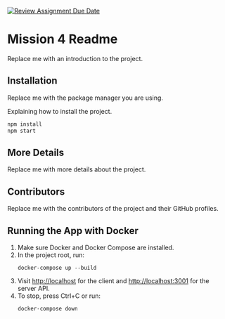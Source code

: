 [![Review Assignment Due Date](https://classroom.github.com/assets/deadline-readme-button-22041afd0340ce965d47ae6ef1cefeee28c7c493a6346c4f15d667ab976d596c.svg)](https://classroom.github.com/a/4PDuOKq9)

# Mission 4 Readme

Replace me with an introduction to the project.

## Installation

Replace me with the package manager you are using.

Explaining how to install the project.

```bash
npm install
npm start
```

## More Details

Replace me with more details about the project.

## Contributors

Replace me with the contributors of the project and their GitHub profiles.

## Running the App with Docker

1. Make sure Docker and Docker Compose are installed.
2. In the project root, run:
   ```
   docker-compose up --build
   ```
3. Visit [http://localhost](http://localhost) for the client and [http://localhost:3001](http://localhost:3001) for the server API.
4. To stop, press Ctrl+C or run:
   ```
   docker-compose down
   ```
